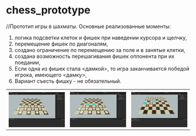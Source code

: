 # chess_prototype
//Прототип игры в шахматы. 
Основные реализованные моменты: 
1. логика подсветки клеток и фишек при наведении курсора и щелчку, 
2. перемещение фишек по диагоналям, 
3. создано ограничение по перемещению за поле и в занятые клетки,
4. создана возможность перешагивания фишек оппонента при их поедании,
5. Если одна из фишек стала <дамкой>, то игра заканчивается победой игрока, имеющего <дамку>,
6. Вариант съесть фишку - не обязательный.
<table>
    <tr>
        <td>
            <img src="start_game.PNG" alt="">
        </td>
        <td>
            <img src="select_chip.PNG" alt="">
        </td>
        <td>
            <img src="game.PNG" alt="">
        </td>
    </tr>
</table> 
